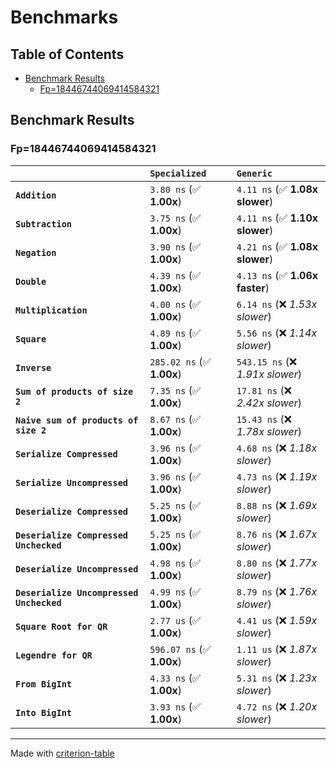 # Benchmarks

## Table of Contents

- [Benchmark Results](#benchmark-results)
    - [Fp=18446744069414584321](#fp=18446744069414584321)

## Benchmark Results

### Fp=18446744069414584321

|                                          | `Specialized`             | `Generic`                         |
|:-----------------------------------------|:--------------------------|:--------------------------------- |
| **`Addition`**                           | `3.80 ns` (✅ **1.00x**)   | `4.11 ns` (✅ **1.08x slower**)    |
| **`Subtraction`**                        | `3.75 ns` (✅ **1.00x**)   | `4.11 ns` (✅ **1.10x slower**)    |
| **`Negation`**                           | `3.90 ns` (✅ **1.00x**)   | `4.21 ns` (✅ **1.08x slower**)    |
| **`Double`**                             | `4.39 ns` (✅ **1.00x**)   | `4.13 ns` (✅ **1.06x faster**)    |
| **`Multiplication`**                     | `4.00 ns` (✅ **1.00x**)   | `6.14 ns` (❌ *1.53x slower*)      |
| **`Square`**                             | `4.89 ns` (✅ **1.00x**)   | `5.56 ns` (❌ *1.14x slower*)      |
| **`Inverse`**                            | `285.02 ns` (✅ **1.00x**) | `543.15 ns` (❌ *1.91x slower*)    |
| **`Sum of products of size 2`**          | `7.35 ns` (✅ **1.00x**)   | `17.81 ns` (❌ *2.42x slower*)     |
| **`Naive sum of products of size 2`**    | `8.67 ns` (✅ **1.00x**)   | `15.43 ns` (❌ *1.78x slower*)     |
| **`Serialize Compressed`**               | `3.96 ns` (✅ **1.00x**)   | `4.68 ns` (❌ *1.18x slower*)      |
| **`Serialize Uncompressed`**             | `3.96 ns` (✅ **1.00x**)   | `4.73 ns` (❌ *1.19x slower*)      |
| **`Deserialize Compressed`**             | `5.25 ns` (✅ **1.00x**)   | `8.88 ns` (❌ *1.69x slower*)      |
| **`Deserialize Compressed Unchecked`**   | `5.25 ns` (✅ **1.00x**)   | `8.76 ns` (❌ *1.67x slower*)      |
| **`Deserialize Uncompressed`**           | `4.98 ns` (✅ **1.00x**)   | `8.80 ns` (❌ *1.77x slower*)      |
| **`Deserialize Uncompressed Unchecked`** | `4.99 ns` (✅ **1.00x**)   | `8.79 ns` (❌ *1.76x slower*)      |
| **`Square Root for QR`**                 | `2.77 us` (✅ **1.00x**)   | `4.41 us` (❌ *1.59x slower*)      |
| **`Legendre for QR`**                    | `596.07 ns` (✅ **1.00x**) | `1.11 us` (❌ *1.87x slower*)      |
| **`From BigInt`**                        | `4.33 ns` (✅ **1.00x**)   | `5.31 ns` (❌ *1.23x slower*)      |
| **`Into BigInt`**                        | `3.93 ns` (✅ **1.00x**)   | `4.72 ns` (❌ *1.20x slower*)      |

---
Made with [criterion-table](https://github.com/nu11ptr/criterion-table)


